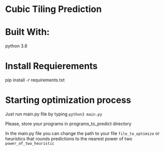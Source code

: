 # Cubic Tiling Prediction


# Built With:
python 3.8

# Install Requierements

pip install -r requirements.txt

# Starting optimization process

Just run main.py file by typing ``` python3 main.py ```

Please, store your programs in programs_to_predict directory

In the main.py file you can change the path to your file ``` file_to_optimize ``` or heuristics that rounds predictions to the nearest power of two ``` power_of_two_heuristic ```


